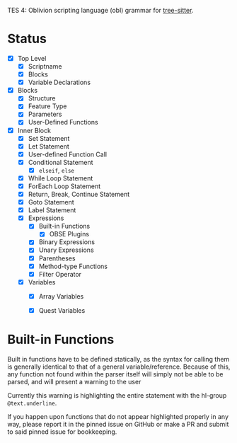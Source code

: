 TES 4: Oblivion scripting language (obl) grammar for [tree-sitter](https://github.com/tree-sitter/tree-sitter).


# Status

- [x] Top Level
    - [x] Scriptname
    - [x] Blocks
    - [x] Variable Declarations
- [x] Blocks
    - [x] Structure
    - [x] Feature Type
    - [x] Parameters
    - [x] User-Defined Functions
- [x] Inner Block
    - [x] Set Statement
    - [x] Let Statement
    - [x] User-defined Function Call
    - [x] Conditional Statement
        - [x] `elseif`, `else`
    - [x] While Loop Statement
    - [x] ForEach Loop Statement
    - [x] Return, Break, Continue Statement
    - [x] Goto Statement
    - [x] Label Statement
    - [x] Expressions
        - [x] Built-in Functions
            - [x] OBSE Plugins
        - [x] Binary Expressions
        - [x] Unary Expressions
        - [x] Parentheses
        - [x] Method-type Functions
        - [x] Filter Operator
    - [x] Variables
        - [x] Array Variables
        - [x] Quest Variables


# Built-in Functions

Built in functions have to be defined statically, as the syntax for calling them is generally
identical to that of a general variable/reference. Because of this, any function not found within
the parser itself will simply not be able to be parsed, and will present a warning to the user

Currently this warning is highlighting the entire statement with the hl-group `@text.underline`.

If you happen upon functions that do not appear highlighted properly in any way, please report it
in the pinned issue on GitHub or make a PR and submit to said pinned issue for bookkeeping.
